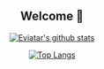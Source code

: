<div align="center">
  
 ## **Welcome**  👋


[![Eviatar's github stats](https://github-readme-stats.vercel.app/api?username=EN555&show_icons=true)](https://github.com/EN555/github-readme-stats)

[![Top Langs](https://github-readme-stats.vercel.app/api/top-langs/?username=EN555)](https://github.com/EN555/github-readme-stats)

